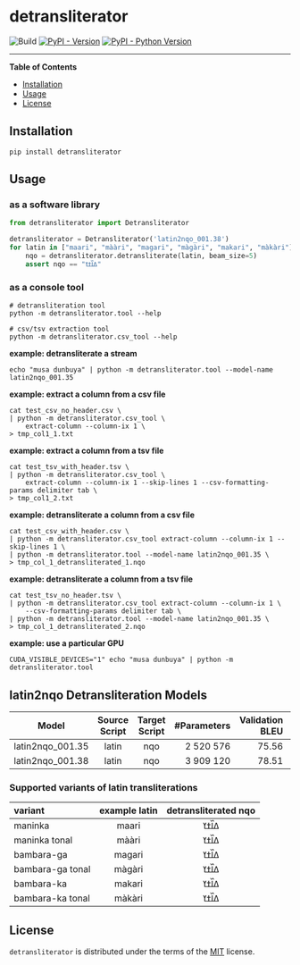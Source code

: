 # detransliterator

![Build](https://github.com/mdoumbouya/detransliterator/actions/workflows/ci.yaml/badge.svg) [![PyPI - Version](https://img.shields.io/pypi/v/detransliterator.svg)](https://pypi.org/project/detransliterator)
[![PyPI - Python Version](https://img.shields.io/pypi/pyversions/detransliterator.svg)](https://pypi.org/project/detransliterator)




-----

**Table of Contents**

- [Installation](#installation)
- [Usage](#usage)
- [License](#license)

## Installation

```console
pip install detransliterator
```

## Usage

### as a software library
```python
from detransliterator import Detransliterator

detransliterator = Detransliterator('latin2nqo_001.38')
for latin in ["maari", "mààri", "magari", "màgàri", "makari", "màkàri"]:
    nqo = detransliterator.detransliterate(latin, beam_size=5)
    assert nqo == "ߡߊ߰ߙߌ"
```

### as a console tool
```console
# detransliteration tool
python -m detransliterator.tool --help

# csv/tsv extraction tool
python -m detransliterator.csv_tool --help
```

**example: detransliterate a stream**
```console
echo "musa dunbuya" | python -m detransliterator.tool --model-name latin2nqo_001.35
```

**example: extract a column from a csv file**
```console
cat test_csv_no_header.csv \
| python -m detransliterator.csv_tool \
    extract-column --column-ix 1 \
> tmp_col1_1.txt
```

**example: extract a column from  a tsv file**
```console
cat test_tsv_with_header.tsv \
| python -m detransliterator.csv_tool \
    extract-column --column-ix 1 --skip-lines 1 --csv-formatting-params delimiter tab \
> tmp_col1_2.txt
```


**example: detransliterate a column from a csv file**
```console
cat test_csv_with_header.csv \
| python -m detransliterator.csv_tool extract-column --column-ix 1 --skip-lines 1 \
| python -m detransliterator.tool --model-name latin2nqo_001.35 \
> tmp_col_1_detransliterated_1.nqo
```

**example: detransliterate a column from a tsv file**
```console
cat test_tsv_no_header.tsv \
| python -m detransliterator.csv_tool extract-column --column-ix 1 \
    --csv-formatting-params delimiter tab \
| python -m detransliterator.tool --model-name latin2nqo_001.35 \
> tmp_col_1_detransliterated_2.nqo
```

**example: use a particular GPU**
```console
CUDA_VISIBLE_DEVICES="1" echo "musa dunbuya" | python -m detransliterator.tool
```

## latin2nqo Detransliteration Models
|Model|Source Script|Target Script|#Parameters|Validation BLEU|Test BLEU|
|:--:|:--:|:--:|--:|--:|--:|
|latin2nqo_001.35|latin|nqo|2 520 576|75.56|74.14|
|latin2nqo_001.38|latin|nqo|3 909 120|78.51|77.06|

### Supported variants of latin transliterations
|variant|example latin|detransliterated nqo|
|:--|:--:|:--:|
|maninka | maari | ߡߊ߰ߙߌ |
|maninka tonal | mààri| ߡߊ߰ߙߌ |
|bambara-ga | magari| ߡߊ߰ߙߌ |
|bambara-ga tonal | màgàri| ߡߊ߰ߙߌ |
|bambara-ka | makari| ߡߊ߰ߙߌ |
|bambara-ka tonal | màkàri| ߡߊ߰ߙߌ |


## License

`detransliterator` is distributed under the terms of the [MIT](https://spdx.org/licenses/MIT.html) license.
